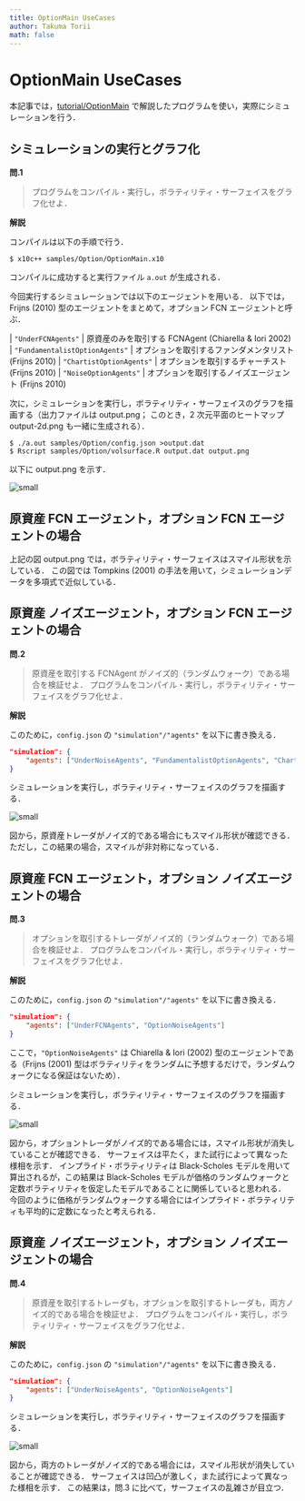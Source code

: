 ```yaml
---
title: OptionMain UseCases
author: Takuma Torii
math: false
---
```


# OptionMain UseCases

本記事では，[tutorial/OptionMain](OptionMain) で解説したプログラムを使い，実際にシミュレーションを行う．


## シミュレーションの実行とグラフ化

**問.1**

> プログラムをコンパイル・実行し，ボラティリティ・サーフェイスをグラフ化せよ．

**解説**

コンパイルは以下の手順で行う．

```
$ x10c++ samples/Option/OptionMain.x10
```

コンパイルに成功すると実行ファイル `a.out` が生成される．

今回実行するシミュレーションでは以下のエージェントを用いる．
以下では，Frijns (2010) 型のエージェントをまとめて，オプション FCN エージェントと呼ぶ．

| `"UnderFCNAgents"` | 原資産のみを取引する FCNAgent (Chiarella & Iori 2002)
| `"FundamentalistOptionAgents"` | オプションを取引するファンダメンタリスト (Frijns 2010)
| `"ChartistOptionAgents"` | オプションを取引するチャーチスト (Frijns 2010)
| `"NoiseOptionAgents"` | オプションを取引するノイズエージェント (Frijns 2010)

次に，シミュレーションを実行し，ボラティリティ・サーフェイスのグラフを描画する（出力ファイルは output.png； このとき，2 次元平面のヒートマップ output-2d.png も一緒に生成される）．

```
$ ./a.out samples/Option/config.json >output.dat
$ Rscript samples/Option/volsurface.R output.dat output.png
```

以下に output.png を示す．

![small](/tutorial/OptionMain.figs/figXX-fcn-fcn.png)


## 原資産 FCN エージェント，オプション FCN エージェントの場合

上記の図 output.png では，ボラティリティ・サーフェイスはスマイル形状を示している．
この図では Tompkins (2001) の手法を用いて，シミュレーションデータを多項式で近似している．


## 原資産 ノイズエージェント，オプション FCN エージェントの場合

**問.2**

> 原資産を取引する FCNAgent がノイズ的（ランダムウォーク）である場合を検証せよ．
> プログラムをコンパイル・実行し，ボラティリティ・サーフェイスをグラフ化せよ．

**解説**

このために，`config.json` の `"simulation"/"agents"` を以下に書き換える．

```json
"simulation": {
    "agents": ["UnderNoiseAgents", "FundamentalistOptionAgents", "ChartistOptionAgents", "NoiseOptionAgents"]
}
```

シミュレーションを実行し，ボラティリティ・サーフェイスのグラフを描画する．

![small](/tutorial/OptionMain.figs/figXX-n-fcn.png)

図から，原資産トレーダがノイズ的である場合にもスマイル形状が確認できる．
ただし，この結果の場合，スマイルが非対称になっている．


## 原資産 FCN エージェント，オプション ノイズエージェントの場合

**問.3**

> オプションを取引するトレーダがノイズ的（ランダムウォーク）である場合を検証せよ．
> プログラムをコンパイル・実行し，ボラティリティ・サーフェイスをグラフ化せよ．

**解説**

このために，`config.json` の `"simulation"/"agents"` を以下に書き換える．

```json
"simulation": {
    "agents": ["UnderFCNAgents", "OptionNoiseAgents"]
}
```

ここで，`"OptionNoiseAgents"` は Chiarella & Iori (2002) 型のエージェントである（Frijns (2001) 型はボラティリティをランダムに予想するだけで，ランダムウォークになる保証はないため）．

シミュレーションを実行し，ボラティリティ・サーフェイスのグラフを描画する．

![small](/tutorial/OptionMain.figs/figXX-fcn-n.png)

図から，オプショントレーダがノイズ的である場合には，スマイル形状が消失していることが確認できる．
サーフェイスは平たく，また試行によって異なった様相を示す．
インプライド・ボラティリティは Black-Scholes モデルを用いて算出されるが，この結果は Black-Scholes モデルが価格のランダムウォークと定数ボラティリティを仮定したモデルであることに関係していると思われる．
今回のように価格がランダムウォークする場合にはインプライド・ボラティリティも平均的に定数になったと考えられる．


## 原資産 ノイズエージェント，オプション ノイズエージェントの場合

**問.4**

> 原資産を取引するトレーダも，オプションを取引するトレーダも，両方ノイズ的である場合を検証せよ．
> プログラムをコンパイル・実行し，ボラティリティ・サーフェイスをグラフ化せよ．

**解説**

このために，`config.json` の `"simulation"/"agents"` を以下に書き換える．

```json
"simulation": {
    "agents": ["UnderNoiseAgents", "OptionNoiseAgents"]
}
```

シミュレーションを実行し，ボラティリティ・サーフェイスのグラフを描画する．

![small](/tutorial/OptionMain.figs/figXX-n-n.png)

図から，両方のトレーダがノイズ的である場合には，スマイル形状が消失していることが確認できる．
サーフェイスは凹凸が激しく，また試行によって異なった様相を示す．
この結果は，問.3 に比べて，サーフェイスの乱雑さが目立つ．



